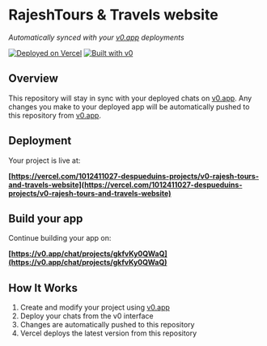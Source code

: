 # RajeshTours & Travels website

*Automatically synced with your [v0.app](https://v0.app) deployments*

[![Deployed on Vercel](https://img.shields.io/badge/Deployed%20on-Vercel-black?style=for-the-badge&logo=vercel)](https://vercel.com/1012411027-despueduins-projects/v0-rajesh-tours-and-travels-website)
[![Built with v0](https://img.shields.io/badge/Built%20with-v0.app-black?style=for-the-badge)](https://v0.app/chat/projects/gkfvKy0QWaQ)

## Overview

This repository will stay in sync with your deployed chats on [v0.app](https://v0.app).
Any changes you make to your deployed app will be automatically pushed to this repository from [v0.app](https://v0.app).

## Deployment

Your project is live at:

**[https://vercel.com/1012411027-despueduins-projects/v0-rajesh-tours-and-travels-website](https://vercel.com/1012411027-despueduins-projects/v0-rajesh-tours-and-travels-website)**

## Build your app

Continue building your app on:

**[https://v0.app/chat/projects/gkfvKy0QWaQ](https://v0.app/chat/projects/gkfvKy0QWaQ)**

## How It Works

1. Create and modify your project using [v0.app](https://v0.app)
2. Deploy your chats from the v0 interface
3. Changes are automatically pushed to this repository
4. Vercel deploys the latest version from this repository